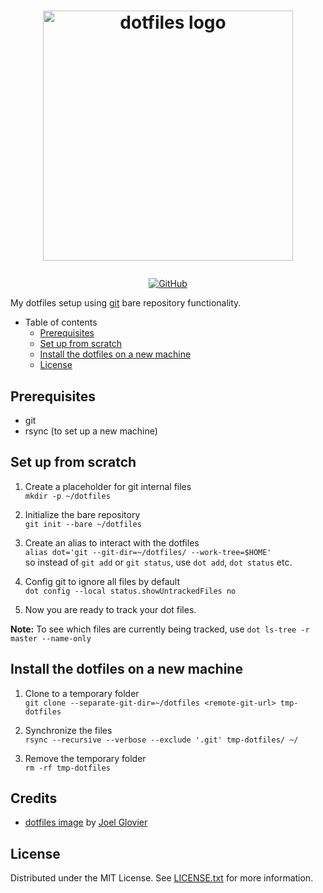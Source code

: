 # <p align="center"><img src="https://github.com/jglovier/dotfiles-logo/blob/main/dotfiles-logo.png" alt="dotfiles logo" width="400"></p>

<div align="center">

  <a href="https://github.com/beiertu-mms/dotfiles/blob/master/LICENSE.txt">![GitHub](https://img.shields.io/github/license/beiertu-mms/dotfiles?style=flat-square)</a>

</div>

My dotfiles setup using [git](https://git-scm.com/) bare repository functionality.

- Table of contents
  - [Prerequisites](#prerequisites)
  - [Set up from scratch](#set-up-from-scratch)
  - [Install the dotfiles on a new machine](#install-the-dotfiles-on-a-new-machine)
  - [License](#license)

## Prerequisites
- git
- rsync (to set up a new machine)

## Set up from scratch

1. Create a placeholder for git internal files  
  `mkdir -p ~/dotfiles`

1. Initialize the bare repository  
  `git init --bare ~/dotfiles`

1. Create an alias to interact with the dotfiles  
  `alias dot='git --git-dir=~/dotfiles/ --work-tree=$HOME'`  
  so instead of `git add` or `git status`, use `dot add`, `dot status` etc.

1. Config git to ignore all files by default  
  `dot config --local status.showUntrackedFiles no`

1. Now you are ready to track your dot files.  

**Note:** To see which files are currently being tracked, use `dot ls-tree -r master --name-only`

## Install the dotfiles on a new machine

1. Clone to a temporary folder  
  `git clone --separate-git-dir=~/dotfiles <remote-git-url> tmp-dotfiles`

1. Synchronize the files  
  `rsync --recursive --verbose --exclude '.git' tmp-dotfiles/ ~/`

1. Remove the temporary folder  
  `rm -rf tmp-dotfiles`

## Credits
- [dotfiles image](https://github.com/jglovier/dotfiles-logo/blob/main/dotfiles-logo.png) by [Joel Glovier](https://github.com/jglovier)

## License
Distributed under the MIT License. See [LICENSE.txt](https://github.com/beiertu-mms/dotfiles/blob/master/LICENSE.txt) for more information.
